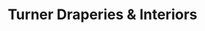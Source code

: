 ---
title: "Turner Draperies & Interiors"
url: /cheyenne/turner-draperies-und-interiors/
shop: Jalousien
---
